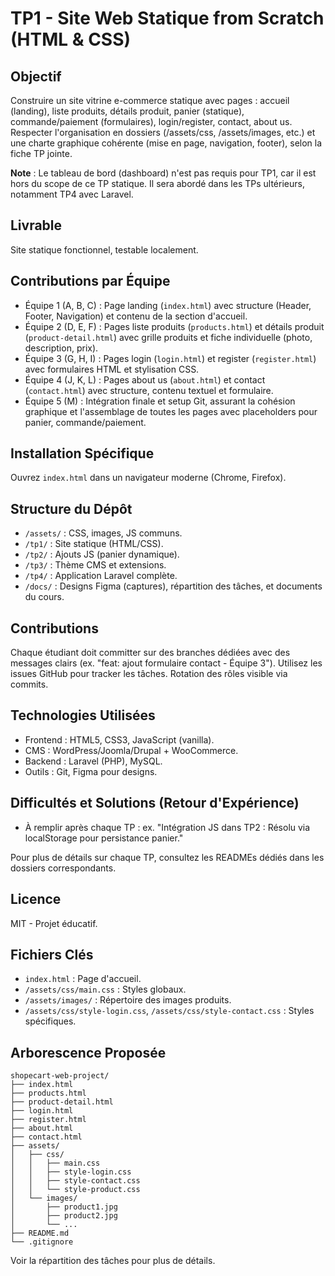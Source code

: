 # TP1 - Site Web Statique from Scratch (HTML & CSS)

## Objectif
Construire un site vitrine e-commerce statique avec pages : accueil (landing), liste produits, détails produit, panier (statique), commande/paiement (formulaires), login/register, contact, about us. Respecter l'organisation en dossiers (/assets/css, /assets/images, etc.) et une charte graphique cohérente (mise en page, navigation, footer), selon la fiche TP jointe.

**Note** : Le tableau de bord (dashboard) n'est pas requis pour TP1, car il est hors du scope de ce TP statique. Il sera abordé dans les TPs ultérieurs, notamment TP4 avec Laravel.

## Livrable
Site statique fonctionnel, testable localement.

## Contributions par Équipe
- Équipe 1 (A, B, C) : Page landing (`index.html`) avec structure (Header, Footer, Navigation) et contenu de la section d'accueil.
- Équipe 2 (D, E, F) : Pages liste produits (`products.html`) et détails produit (`product-detail.html`) avec grille produits et fiche individuelle (photo, description, prix).
- Équipe 3 (G, H, I) : Pages login (`login.html`) et register (`register.html`) avec formulaires HTML et stylisation CSS.
- Équipe 4 (J, K, L) : Pages about us (`about.html`) et contact (`contact.html`) avec structure, contenu textuel et formulaire.
- Équipe 5 (M) : Intégration finale et setup Git, assurant la cohésion graphique et l'assemblage de toutes les pages avec placeholders pour panier, commande/paiement.

## Installation Spécifique
Ouvrez `index.html` dans un navigateur moderne (Chrome, Firefox).

## Structure du Dépôt
- `/assets/` : CSS, images, JS communs.
- `/tp1/` : Site statique (HTML/CSS).
- `/tp2/` : Ajouts JS (panier dynamique).
- `/tp3/` : Thème CMS et extensions.
- `/tp4/` : Application Laravel complète.
- `/docs/` : Designs Figma (captures), répartition des tâches, et documents du cours.

## Contributions
Chaque étudiant doit committer sur des branches dédiées avec des messages clairs (ex. "feat: ajout formulaire contact - Équipe 3"). 
Utilisez les issues GitHub pour tracker les tâches. Rotation des rôles visible via commits.

## Technologies Utilisées
- Frontend : HTML5, CSS3, JavaScript (vanilla).
- CMS : WordPress/Joomla/Drupal + WooCommerce.
- Backend : Laravel (PHP), MySQL.
- Outils : Git, Figma pour designs.

## Difficultés et Solutions (Retour d'Expérience)
- À remplir après chaque TP : ex. "Intégration JS dans TP2 : Résolu via localStorage pour persistance panier."

Pour plus de détails sur chaque TP, consultez les READMEs dédiés dans les dossiers correspondants.

## Licence
MIT - Projet éducatif.
## Fichiers Clés
- `index.html` : Page d'accueil.
- `/assets/css/main.css` : Styles globaux.
- `/assets/images/` : Répertoire des images produits.
- `/assets/css/style-login.css`, `/assets/css/style-contact.css` : Styles spécifiques.

## Arborescence Proposée
```
shopecart-web-project/
├── index.html
├── products.html
├── product-detail.html
├── login.html
├── register.html
├── about.html
├── contact.html
├── assets/
│   ├── css/
│   │   ├── main.css
│   │   ├── style-login.css
│   │   ├── style-contact.css
│   │   └── style-product.css
│   └── images/
│       ├── product1.jpg
│       ├── product2.jpg
│       └── ...
├── README.md
└── .gitignore
```

Voir la répartition des tâches pour plus de détails.
